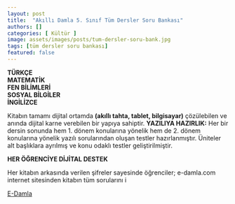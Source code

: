 ```yaml
---
layout: post
title:  "Akıllı Damla 5. Sınıf Tüm Dersler Soru Bankası"
authors: []
categories: [ Kültür ]
image: assets/images/posts/tum-dersler-soru-bank.jpg
tags: [tüm dersler soru bankası]
featured: false
---
```

**TÜRKÇE**  
**MATEMATİK**  
**FEN BİLİMLERİ**  
**SOSYAL BİLGİLER**  
**İNGİLİZCE**<!--more-->

Kitabın tamamı dijital ortamda **(akıllı tahta, tablet, bilgisayar)** çözülebilen ve anında dijital karne verebilen bir yapıya sahiptir.
**YAZILIYA HAZIRLIK:** Her bir dersin sonunda hem 1. dönem konularına yönelik hem de 2. dönem konularına yönelik yazılı sorularından oluşan testler hazırlanmıştır. Üniteler alt başlıklara ayrılmış ve konu odaklı testler geliştirilmiştir.

**HER ÖĞRENCİYE DİJİTAL DESTEK**
 

Her kitabın arkasında verilen şifreler sayesinde öğrenciler; e-damla.com internet sitesinden kitabın tüm sorularını i

<a href="http://e-damla.com/" target="_blank">E-Damla</a>